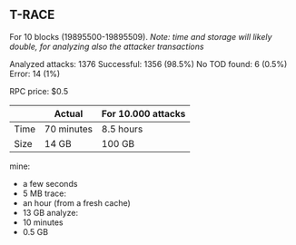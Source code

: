 ## T-RACE

For 10 blocks (19895500-19895509).
*Note: time and storage will likely double, for analyzing also the attacker transactions*

Analyzed attacks: 1376
Successful: 1356 (98.5%)
No TOD found: 6 (0.5%)
Error: 14 (1%)

RPC price: $0.5

|      | Actual     | For 10.000 attacks |
| ---- | ---------- | ------------------ |
| Time | 70 minutes | 8.5 hours          |
| Size | 14 GB      | 100 GB             |

mine:
- a few seconds
- 5 MB
trace:
- an hour (from a fresh cache)
- 13 GB
analyze:
- 10 minutes
- 0.5 GB
